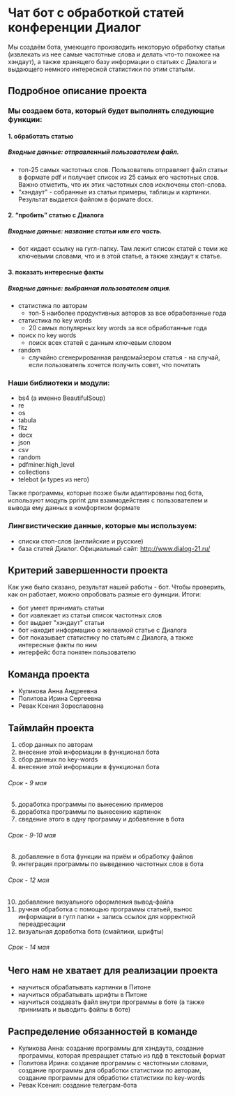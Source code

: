 # Чат бот с обработкой статей конференции Диалог
Мы создаём бота, умеющего производить некоторую обработку статьи (извлекать из нее самые частотные слова и делать что-то похожее на хэндаут), а также хранящего базу информации о статьях с Диалога и выдающего немного интересной статистики по этим статьям.

## Подробное описание проекта

### Мы создаем бота, который будет выполнять следующие функции:
#### 1. обработать статью  
##### Входные данные: отправленный пользователем файл.  
* топ-25 самых частотных слов. Пользователь отправляет файл статьи в формате pdf и получает список из 25 самых его частотных слов. Важно отметить, что их этих частотных слов исключены стоп-слова.
* “хэндаут” - собранные из статьи примеры, таблицы и картинки. Результат выдается файлом в формате docx. 
#### 2. “пробить” статью с Диалога
##### Входные данные: название статьи или его часть.
* бот кидает ссылку на гугл-папку. Там лежит список статей с теми же ключевыми словами, что и в этой статье, а также хэндаут к статье.
#### 3. показать интересные факты
##### Входные данные: выбранная пользователем опция.
* статистика по авторам 
  * топ-5 наиболее продуктивных авторов за все обработанные года
* статистика по key words
  * 20 самых популярных key words за все обработанные года
* поиск по key words
  * поиск всех статей с данным ключевым словом
* random
  * случайно сгенерированная рандомайзером статья - на случай, если пользователь хочется получить совет, что почитать

### Наши библиотеки и модули:
* bs4 (а именно BeautifulSoup)
* re
* os
* tabula
* fitz
* docx
* json
* csv
* random
* pdfminer.high_level
* collections
* telebot (и types из него)

Также программы, которые позже были адаптированы под бота, используют модуль pprint для взаимодействия с пользователем и вывода ему данных в комфортном формате

### Лингвистические данные, которые мы используем:
* списки стоп-слов (английские и русские)
* база статей Диалог. Официальный сайт: http://www.dialog-21.ru/ 

## Критерий завершенности проекта

Как уже было сказано, результат нашей работы - бот. Чтобы проверить, как он работает, можно опробовать разные его функции. Итоги:
  * бот умеет принимать статьи
  * бот извлекает из статьи список частотных слов
  * бот выдает "хэндаут" статьи
  * бот находит информацию о желаемой статье с Диалога
  * бот показывает статистику по статьям с Диалога, а также интересные факты по ним
  * интерфейс бота понятен пользователю


## Команда проекта

- Куликова Анна Андреевна  
- Политова Ирина Сергеевна
- Ревак Ксения Зореславовна

## Таймлайн проекта

1.  сбор данных по авторам
2. внесение этой информации в функционал бота
3. сбор данных по key-words
4. внесение этой информации в функционал бота
###### Срок - 9 мая
5. доработка программы по вынесению примеров 
6. доработка программы по вынесению картинок
7. сведение этого в одну программу и добавление в бота
###### Срок - 9-10 мая
8. добавление в бота функции на приём и обработку файлов
9. интеграция программы по выведению частотных слов в бота
###### Срок - 12 мая
10. добавление визуального оформления вывод-файла
11. ручная обработка с помощью программы статьей, вынос информации в гугл папки + запись ссылок для корректной переадресации 
12. визуальная доработка бота (смайлики, шрифты)
###### Срок - 14 мая

## Чего нам не хватает для реализации проекта

* научиться обрабатывать картинки в Питоне
* научиться обрабатывать шрифты в Питоне
* научиться создавать файл внутри программы в боте (а также принимать и выводить файлы в боте)

## Распределение обязанностей в команде

* Куликова Анна: создание программы для хэндаута, создание программы, которая превращает статью из пдф в текстовый формат
* Политова Ирина: создание программы с частотными словами, создание программы для обработки статистики по авторам, создание программы для обработки статистики по key-words
* Ревак Ксения: создание телеграм-бота
